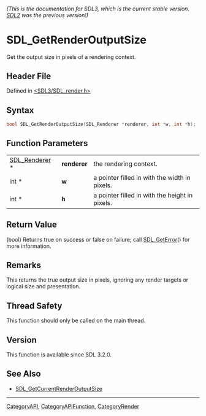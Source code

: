 ###### (This is the documentation for SDL3, which is the current stable version. [SDL2](https://wiki.libsdl.org/SDL2/) was the previous version!)
# SDL_GetRenderOutputSize

Get the output size in pixels of a rendering context.

## Header File

Defined in [<SDL3/SDL_render.h>](https://github.com/libsdl-org/SDL/blob/main/include/SDL3/SDL_render.h)

## Syntax

```c
bool SDL_GetRenderOutputSize(SDL_Renderer *renderer, int *w, int *h);
```

## Function Parameters

|                                |              |                                                |
| ------------------------------ | ------------ | ---------------------------------------------- |
| [SDL_Renderer](SDL_Renderer) * | **renderer** | the rendering context.                         |
| int *                          | **w**        | a pointer filled in with the width in pixels.  |
| int *                          | **h**        | a pointer filled in with the height in pixels. |

## Return Value

(bool) Returns true on success or false on failure; call
[SDL_GetError](SDL_GetError)() for more information.

## Remarks

This returns the true output size in pixels, ignoring any render targets or
logical size and presentation.

## Thread Safety

This function should only be called on the main thread.

## Version

This function is available since SDL 3.2.0.

## See Also

- [SDL_GetCurrentRenderOutputSize](SDL_GetCurrentRenderOutputSize)

----
[CategoryAPI](CategoryAPI), [CategoryAPIFunction](CategoryAPIFunction), [CategoryRender](CategoryRender)

